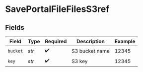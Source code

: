 # SavePortalFileFilesS3ref


## Fields

| Field              | Type               | Required           | Description        | Example            |
| ------------------ | ------------------ | ------------------ | ------------------ | ------------------ |
| `bucket`           | *str*              | :heavy_check_mark: | S3 bucket name     | 12345              |
| `key`              | *str*              | :heavy_check_mark: | S3 key             | 12345              |